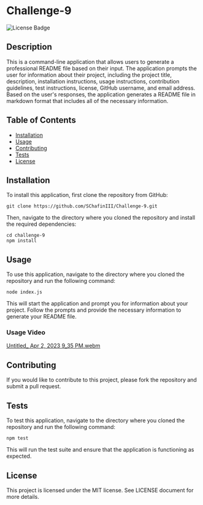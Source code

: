 # Challenge-9

![License Badge](https://img.shields.io/badge/license-MIT-brightgreen.svg)

## Description

This is a command-line application that allows users to generate a professional README file based on their input. The application prompts the user for information about their project, including the project title, description, installation instructions, usage instructions, contribution guidelines, test instructions, license, GitHub username, and email address. Based on the user's responses, the application generates a README file in markdown format that includes all of the necessary information.

## Table of Contents

- [Installation](#installation)
- [Usage](#usage)
- [Contributing](#contributing)
- [Tests](#tests)
- [License](#license)

## Installation

To install this application, first clone the repository from GitHub:

    git clone https://github.com/SChafinIII/Challenge-9.git


Then, navigate to the directory where you cloned the repository and install the required dependencies:

    cd challenge-9 
    npm install


## Usage

To use this application, navigate to the directory where you cloned the repository and run the following command:

    node index.js


This will start the application and prompt you for information about your project. Follow the prompts and provide the necessary information to generate your README file.

### Usage Video 
[Untitled_ Apr 2, 2023 9_35 PM.webm](https://user-images.githubusercontent.com/118332995/229399073-ba6df4d5-5201-40c7-a5f7-2afd3d1087c5.webm)

## Contributing

If you would like to contribute to this project, please fork the repository and submit a pull request.

## Tests

To test this application, navigate to the directory where you cloned the repository and run the following command:

    npm test


This will run the test suite and ensure that the application is functioning as expected.

## License

This project is licensed under the MIT license. See LICENSE document for more details. 
